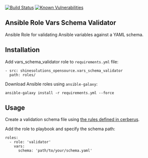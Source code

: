[![Build Status](https://github.com/shinesolutions/ansible-role-vars-schema-validator/workflows/CI/badge.svg)](https://github.com/shinesolutions/ansible-role-vars-schema-validator/actions?query=workflow%3ACI)
[![Known Vulnerabilities](https://snyk.io/test/github/shinesolutions/ansible-role-vars-schema-validator/badge.svg)](https://snyk.io/test/github/shinesolutions/ansible-role-vars-schema-validator)

Ansible Role Vars Schema Validator
----------------------------------

Ansible Role for validating Ansible variables against a YAML schema.

Installation
------------

Add vars_schema_validator role to `requirements.yml` file:

    - src: shinesolutions_opensource.vars_schema_validator
      path: roles/

Download Ansible roles using `ansible-galaxy`:

    ansible-galaxy install -r requirements.yml --force

Usage
-----

Create a validation schema file using [the rules defined in cerberus](http://docs.python-cerberus.org/en/stable/validation-rules.html).

Add the role to playbook and specify the schema path:

    roles:
      - role: 'validator'
        vars:
          schema: 'path/to/your/schema.yaml'
